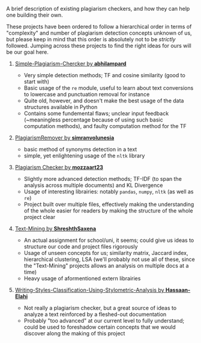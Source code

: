A brief description of existing plagiarism checkers, and how they can help one building their own.

These projects have been ordered to follow a hierarchical order in terms of "complexity" and number of plagiarism detection concepts unknown of us, but please keep in mind that this order is absolutely not to be *strictly*  followed. Jumping across these projects to find the right ideas for ours will be our goal here.

1) [Simple-Plagiarism-Chercker by **abhilampard**](https://github.com/abhilampard/Simple-Plagiarism-Checker/tree/master)
    - Very simple detection methods; TF and cosine similarity (good to start with)
    - Basic usage of the `re` module, useful to learn about text conversions to lowercase and punctuation removal for instance
    - Quite old, however, and doesn't make the best usage of the data structures available in Python
    - Contains some fundemental flaws; unclear input feedback (~meaningless percentage because of using such basic computation methods), and faulty computation method for the TF
    
2) [PlagiarismRemover by **simranvolunesia**](https://github.com/simranvolunesia/PlagiarismRemover)
    - basic method of synonyms detection in a text
    - simple, yet enlightening usage of the `nltk` library
    
3) [Plagiarism Checker by **mozzaart23**](https://github.com/Moozzaart23/PlagiarismChecker/tree/master)
    - Slightly more advanced detection methods; TF-IDF (to span the analysis across multiple documents) and KL Divergence
    - Usage of interesting librairies: notably `pandas`, `numpy`, `nltk` (as well as `re`)
    - Project built over multiple files, effectively making the understanding of the whole easier for readers by making the structure of the whole project clear
    
4) [Text-Mining by **ShreshthSaxena**](https://github.com/ShreshthSaxena/Text-Mining)
    - An actual assignment for school/uni, it seems; could give us ideas to structure our code and project files rigorously
    - Usage of unseen concepts for us; similarity matrix, Jaccard index, hierarchical clustering, LSA (we'll probably not use all of these, since the "Text-Mining" projects allows an analysis on multiple docs at a time)
    - Heavy usage of aformentioned extern librairies

5) [Writing-Styles-Classification-Using-Stylometric-Analysis by **Hassaan-Elahi**](https://github.com/Hassaan-Elahi/Writing-Styles-Classification-Using-Stylometric-Analysis)
    - Not really a plagiarism checker, but a great source of ideas to analyze a text reinforced by a fleshed-out documentation
    - Probably "too advanced" at our current level to fully understand; could be used to foreshadow certain concepts that we would discover along the making of this project
    

    

    
